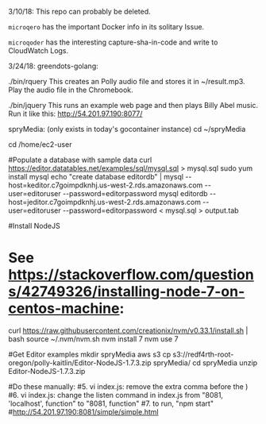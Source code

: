 3/10/18: This repo can probably be deleted. 

`microqero` has the important Docker info in its solitary Issue.

`microqoder` has the interesting capture-sha-in-code and write to CloudWatch Logs.

3/24/18:
greendots-golang:

  ./bin/rquery <judy access token>
    This creates an Polly audio file and stores it in ~/result.mp3.
    Play the audio file in the Chromebook.

  ./bin/jquery
    This runs an example web page and then plays Billy Abel music.
    Run it like this: http://54.201.97.190:8077/

spryMedia:
  (only exists in today's gocontainer instance)
  cd ~/spryMedia
  
cd /home/ec2-user

#Populate a database with sample data
curl https://editor.datatables.net/examples/sql/mysql.sql > mysql.sql
sudo yum install mysql
echo "create database editordb" | mysql --host=keditor.c7goimpdknhj.us-west-2.rds.amazonaws.com --user=editoruser --password=editorpassword
mysql editordb --host=jeditor.c7goimpdknhj.us-west-2.rds.amazonaws.com --user=editoruser --password=editorpassword < mysql.sql > output.tab

#Install NodeJS
# See https://stackoverflow.com/questions/42749326/installing-node-7-on-centos-machine:
curl https://raw.githubusercontent.com/creationix/nvm/v0.33.1/install.sh | bash
source ~/.nvm/nvm.sh
nvm install 7
nvm use 7

#Get Editor examples
mkdir spryMedia
aws s3 cp s3://redf4rth-root-oregon/polly-kaitlin/Editor-NodeJS-1.7.3.zip spryMedia/
cd spryMedia
unzip Editor-NodeJS-1.7.3.zip

#Do these manually:
#5. vi index.js: remove the extra comma before the )
#6. vi index.js: change the listen command in index.js from "8081, 'localhost', function" to "8081, function"
#7. to run, "npm start"
#http://54.201.97.190:8081/simple/simple.html 

